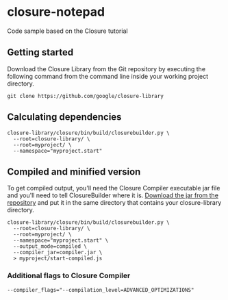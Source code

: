 # closure-notepad
Code sample based on the Closure tutorial

## Getting started

Download the Closure Library from the Git repository by executing the following command from the command line inside your working project directory.

```shell
git clone https://github.com/google/closure-library
```

## Calculating dependencies

```shell
closure-library/closure/bin/build/closurebuilder.py \
  --root=closure-library/ \
  --root=myproject/ \
  --namespace="myproject.start"
```

## Compiled and minified version

To get compiled output, you'll need the Closure Compiler executable jar file and you'll need to tell ClosureBuilder where it is. [Download the jar from the repository](http://dl.google.com/closure-compiler/compiler-latest.zip) and put it in the same directory that contains your closure-library directory.

```shell
closure-library/closure/bin/build/closurebuilder.py \
  --root=closure-library/ \
  --root=myproject/ \
  --namespace="myproject.start" \
  --output_mode=compiled \
  --compiler_jar=compiler.jar \
  > myproject/start-compiled.js
```

### Additional flags to Closure Compiler

```shell
--compiler_flags="--compilation_level=ADVANCED_OPTIMIZATIONS"
```
